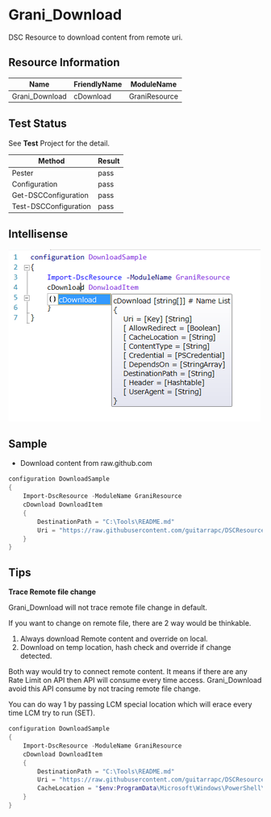Grani_Download
============

DSC Resource to download content from remote uri.

Resource Information
----

Name | FriendlyName | ModuleName 
-----|-----|-----
Grani_Download | cDownload | GraniResource

Test Status
----

See **Test** Project for the detail.

Method | Result
----|----
Pester| pass
Configuration| pass
Get-DSCConfiguration| pass
Test-DSCConfiguration| pass

Intellisense
----

![](cDownload.png)

Sample
----

- Download content from raw.github.com

```powershell
configuration DownloadSample
{
    Import-DscResource -ModuleName GraniResource
    cDownload DownloadItem
    {
        DestinationPath = "C:\Tools\README.md"
        Uri = "https://raw.githubusercontent.com/guitarrapc/DSCResources/master/README.md"
    }
}
```

Tips
----

**Trace Remote file change**

Grani_Download will not trace remote file change in default.

If you want to change on remote file, there are 2 way would be thinkable.

1. Always download Remote content and override on local.
2. Download on temp location, hash check and override if change detected.

Both way would try to connect remote content. It means if there are any Rate Limit on API then API will consume every time access. Grani_Download avoid this API consume by not tracing remote file change.

You can do way 1 by passing LCM special location which will erace every time LCM try to run (SET).

```powershell
configuration DownloadSample
{
    Import-DscResource -ModuleName GraniResource
    cDownload DownloadItem
    {
        DestinationPath = "C:\Tools\README.md"
        Uri = "https://raw.githubusercontent.com/guitarrapc/DSCResources/master/README.md"
        CacheLocation = "$env:ProgramData\Microsoft\Windows\PowerShell\Configuration\BuiltinProvCache\Grani_Download"
    }
}
```
